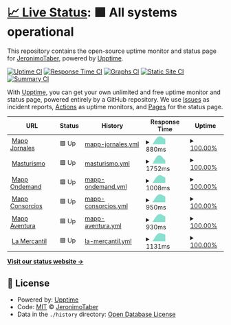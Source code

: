 # [📈 Live Status](https://JeronimoTaber.github.io/upptimeMapp): <!--live status--> **🟩 All systems operational**

This repository contains the open-source uptime monitor and status page for [JeronimoTaber](https://JeronimoTaber.github.io/upptimeMapp), powered by [Upptime](https://github.com/upptime/upptime).

[![Uptime CI](https://github.com/JeronimoTaber/upptimeMapp/workflows/Uptime%20CI/badge.svg)](https://github.com/JeronimoTaber/upptimeMapp/actions?query=workflow%3A%22Uptime+CI%22)
[![Response Time CI](https://github.com/JeronimoTaber/upptimeMapp/workflows/Response%20Time%20CI/badge.svg)](https://github.com/JeronimoTaber/upptimeMapp/actions?query=workflow%3A%22Response+Time+CI%22)
[![Graphs CI](https://github.com/JeronimoTaber/upptimeMapp/workflows/Graphs%20CI/badge.svg)](https://github.com/JeronimoTaber/upptimeMapp/actions?query=workflow%3A%22Graphs+CI%22)
[![Static Site CI](https://github.com/JeronimoTaber/upptimeMapp/workflows/Static%20Site%20CI/badge.svg)](https://github.com/JeronimoTaber/upptimeMapp/actions?query=workflow%3A%22Static+Site+CI%22)
[![Summary CI](https://github.com/JeronimoTaber/upptimeMapp/workflows/Summary%20CI/badge.svg)](https://github.com/JeronimoTaber/upptimeMapp/actions?query=workflow%3A%22Summary+CI%22)

With [Upptime](https://upptime.js.org), you can get your own unlimited and free uptime monitor and status page, powered entirely by a GitHub repository. We use [Issues](https://github.com/JeronimoTaber/upptimeMapp/issues) as incident reports, [Actions](https://github.com/JeronimoTaber/upptimeMapp/actions) as uptime monitors, and [Pages](https://JeronimoTaber.github.io/upptimeMapp) for the status page.

<!--start: status pages-->
<!-- This summary is generated by Upptime (https://github.com/upptime/upptime) -->
<!-- Do not edit this manually, your changes will be overwritten -->
<!-- prettier-ignore -->
| URL | Status | History | Response Time | Uptime |
| --- | ------ | ------- | ------------- | ------ |
| <img alt="" src="https://icons.duckduckgo.com/ip3/jornales.mapp.com.ar.ico" height="13"> [Mapp Jornales](https://jornales.mapp.com.ar/) | 🟩 Up | [mapp-jornales.yml](https://github.com/JeronimoTaber/upptimeMapp/commits/HEAD/history/mapp-jornales.yml) | <details><summary><img alt="Response time graph" src="./graphs/mapp-jornales/response-time-week.png" height="20"> 880ms</summary><br><a href="https://JeronimoTaber.github.io/upptimeMapp/history/mapp-jornales"><img alt="Response time 880" src="https://img.shields.io/endpoint?url=https%3A%2F%2Fraw.githubusercontent.com%2FJeronimoTaber%2FupptimeMapp%2FHEAD%2Fapi%2Fmapp-jornales%2Fresponse-time.json"></a><br><a href="https://JeronimoTaber.github.io/upptimeMapp/history/mapp-jornales"><img alt="24-hour response time 880" src="https://img.shields.io/endpoint?url=https%3A%2F%2Fraw.githubusercontent.com%2FJeronimoTaber%2FupptimeMapp%2FHEAD%2Fapi%2Fmapp-jornales%2Fresponse-time-day.json"></a><br><a href="https://JeronimoTaber.github.io/upptimeMapp/history/mapp-jornales"><img alt="7-day response time 880" src="https://img.shields.io/endpoint?url=https%3A%2F%2Fraw.githubusercontent.com%2FJeronimoTaber%2FupptimeMapp%2FHEAD%2Fapi%2Fmapp-jornales%2Fresponse-time-week.json"></a><br><a href="https://JeronimoTaber.github.io/upptimeMapp/history/mapp-jornales"><img alt="30-day response time 880" src="https://img.shields.io/endpoint?url=https%3A%2F%2Fraw.githubusercontent.com%2FJeronimoTaber%2FupptimeMapp%2FHEAD%2Fapi%2Fmapp-jornales%2Fresponse-time-month.json"></a><br><a href="https://JeronimoTaber.github.io/upptimeMapp/history/mapp-jornales"><img alt="1-year response time 880" src="https://img.shields.io/endpoint?url=https%3A%2F%2Fraw.githubusercontent.com%2FJeronimoTaber%2FupptimeMapp%2FHEAD%2Fapi%2Fmapp-jornales%2Fresponse-time-year.json"></a></details> | <details><summary><a href="https://JeronimoTaber.github.io/upptimeMapp/history/mapp-jornales">100.00%</a></summary><a href="https://JeronimoTaber.github.io/upptimeMapp/history/mapp-jornales"><img alt="All-time uptime 100.00%" src="https://img.shields.io/endpoint?url=https%3A%2F%2Fraw.githubusercontent.com%2FJeronimoTaber%2FupptimeMapp%2FHEAD%2Fapi%2Fmapp-jornales%2Fuptime.json"></a><br><a href="https://JeronimoTaber.github.io/upptimeMapp/history/mapp-jornales"><img alt="24-hour uptime 100.00%" src="https://img.shields.io/endpoint?url=https%3A%2F%2Fraw.githubusercontent.com%2FJeronimoTaber%2FupptimeMapp%2FHEAD%2Fapi%2Fmapp-jornales%2Fuptime-day.json"></a><br><a href="https://JeronimoTaber.github.io/upptimeMapp/history/mapp-jornales"><img alt="7-day uptime 100.00%" src="https://img.shields.io/endpoint?url=https%3A%2F%2Fraw.githubusercontent.com%2FJeronimoTaber%2FupptimeMapp%2FHEAD%2Fapi%2Fmapp-jornales%2Fuptime-week.json"></a><br><a href="https://JeronimoTaber.github.io/upptimeMapp/history/mapp-jornales"><img alt="30-day uptime 100.00%" src="https://img.shields.io/endpoint?url=https%3A%2F%2Fraw.githubusercontent.com%2FJeronimoTaber%2FupptimeMapp%2FHEAD%2Fapi%2Fmapp-jornales%2Fuptime-month.json"></a><br><a href="https://JeronimoTaber.github.io/upptimeMapp/history/mapp-jornales"><img alt="1-year uptime 100.00%" src="https://img.shields.io/endpoint?url=https%3A%2F%2Fraw.githubusercontent.com%2FJeronimoTaber%2FupptimeMapp%2FHEAD%2Fapi%2Fmapp-jornales%2Fuptime-year.json"></a></details>
| <img alt="" src="https://icons.duckduckgo.com/ip3/masturismo.mapp.com.ar.ico" height="13"> [Masturismo](https://masturismo.mapp.com.ar/) | 🟩 Up | [masturismo.yml](https://github.com/JeronimoTaber/upptimeMapp/commits/HEAD/history/masturismo.yml) | <details><summary><img alt="Response time graph" src="./graphs/masturismo/response-time-week.png" height="20"> 1752ms</summary><br><a href="https://JeronimoTaber.github.io/upptimeMapp/history/masturismo"><img alt="Response time 1752" src="https://img.shields.io/endpoint?url=https%3A%2F%2Fraw.githubusercontent.com%2FJeronimoTaber%2FupptimeMapp%2FHEAD%2Fapi%2Fmasturismo%2Fresponse-time.json"></a><br><a href="https://JeronimoTaber.github.io/upptimeMapp/history/masturismo"><img alt="24-hour response time 1752" src="https://img.shields.io/endpoint?url=https%3A%2F%2Fraw.githubusercontent.com%2FJeronimoTaber%2FupptimeMapp%2FHEAD%2Fapi%2Fmasturismo%2Fresponse-time-day.json"></a><br><a href="https://JeronimoTaber.github.io/upptimeMapp/history/masturismo"><img alt="7-day response time 1752" src="https://img.shields.io/endpoint?url=https%3A%2F%2Fraw.githubusercontent.com%2FJeronimoTaber%2FupptimeMapp%2FHEAD%2Fapi%2Fmasturismo%2Fresponse-time-week.json"></a><br><a href="https://JeronimoTaber.github.io/upptimeMapp/history/masturismo"><img alt="30-day response time 1752" src="https://img.shields.io/endpoint?url=https%3A%2F%2Fraw.githubusercontent.com%2FJeronimoTaber%2FupptimeMapp%2FHEAD%2Fapi%2Fmasturismo%2Fresponse-time-month.json"></a><br><a href="https://JeronimoTaber.github.io/upptimeMapp/history/masturismo"><img alt="1-year response time 1752" src="https://img.shields.io/endpoint?url=https%3A%2F%2Fraw.githubusercontent.com%2FJeronimoTaber%2FupptimeMapp%2FHEAD%2Fapi%2Fmasturismo%2Fresponse-time-year.json"></a></details> | <details><summary><a href="https://JeronimoTaber.github.io/upptimeMapp/history/masturismo">100.00%</a></summary><a href="https://JeronimoTaber.github.io/upptimeMapp/history/masturismo"><img alt="All-time uptime 100.00%" src="https://img.shields.io/endpoint?url=https%3A%2F%2Fraw.githubusercontent.com%2FJeronimoTaber%2FupptimeMapp%2FHEAD%2Fapi%2Fmasturismo%2Fuptime.json"></a><br><a href="https://JeronimoTaber.github.io/upptimeMapp/history/masturismo"><img alt="24-hour uptime 100.00%" src="https://img.shields.io/endpoint?url=https%3A%2F%2Fraw.githubusercontent.com%2FJeronimoTaber%2FupptimeMapp%2FHEAD%2Fapi%2Fmasturismo%2Fuptime-day.json"></a><br><a href="https://JeronimoTaber.github.io/upptimeMapp/history/masturismo"><img alt="7-day uptime 100.00%" src="https://img.shields.io/endpoint?url=https%3A%2F%2Fraw.githubusercontent.com%2FJeronimoTaber%2FupptimeMapp%2FHEAD%2Fapi%2Fmasturismo%2Fuptime-week.json"></a><br><a href="https://JeronimoTaber.github.io/upptimeMapp/history/masturismo"><img alt="30-day uptime 100.00%" src="https://img.shields.io/endpoint?url=https%3A%2F%2Fraw.githubusercontent.com%2FJeronimoTaber%2FupptimeMapp%2FHEAD%2Fapi%2Fmasturismo%2Fuptime-month.json"></a><br><a href="https://JeronimoTaber.github.io/upptimeMapp/history/masturismo"><img alt="1-year uptime 100.00%" src="https://img.shields.io/endpoint?url=https%3A%2F%2Fraw.githubusercontent.com%2FJeronimoTaber%2FupptimeMapp%2FHEAD%2Fapi%2Fmasturismo%2Fuptime-year.json"></a></details>
| <img alt="" src="https://icons.duckduckgo.com/ip3/ondemand.mapp.com.ar.ico" height="13"> [Mapp Ondemand](https://ondemand.mapp.com.ar/) | 🟩 Up | [mapp-ondemand.yml](https://github.com/JeronimoTaber/upptimeMapp/commits/HEAD/history/mapp-ondemand.yml) | <details><summary><img alt="Response time graph" src="./graphs/mapp-ondemand/response-time-week.png" height="20"> 1008ms</summary><br><a href="https://JeronimoTaber.github.io/upptimeMapp/history/mapp-ondemand"><img alt="Response time 1008" src="https://img.shields.io/endpoint?url=https%3A%2F%2Fraw.githubusercontent.com%2FJeronimoTaber%2FupptimeMapp%2FHEAD%2Fapi%2Fmapp-ondemand%2Fresponse-time.json"></a><br><a href="https://JeronimoTaber.github.io/upptimeMapp/history/mapp-ondemand"><img alt="24-hour response time 1008" src="https://img.shields.io/endpoint?url=https%3A%2F%2Fraw.githubusercontent.com%2FJeronimoTaber%2FupptimeMapp%2FHEAD%2Fapi%2Fmapp-ondemand%2Fresponse-time-day.json"></a><br><a href="https://JeronimoTaber.github.io/upptimeMapp/history/mapp-ondemand"><img alt="7-day response time 1008" src="https://img.shields.io/endpoint?url=https%3A%2F%2Fraw.githubusercontent.com%2FJeronimoTaber%2FupptimeMapp%2FHEAD%2Fapi%2Fmapp-ondemand%2Fresponse-time-week.json"></a><br><a href="https://JeronimoTaber.github.io/upptimeMapp/history/mapp-ondemand"><img alt="30-day response time 1008" src="https://img.shields.io/endpoint?url=https%3A%2F%2Fraw.githubusercontent.com%2FJeronimoTaber%2FupptimeMapp%2FHEAD%2Fapi%2Fmapp-ondemand%2Fresponse-time-month.json"></a><br><a href="https://JeronimoTaber.github.io/upptimeMapp/history/mapp-ondemand"><img alt="1-year response time 1008" src="https://img.shields.io/endpoint?url=https%3A%2F%2Fraw.githubusercontent.com%2FJeronimoTaber%2FupptimeMapp%2FHEAD%2Fapi%2Fmapp-ondemand%2Fresponse-time-year.json"></a></details> | <details><summary><a href="https://JeronimoTaber.github.io/upptimeMapp/history/mapp-ondemand">100.00%</a></summary><a href="https://JeronimoTaber.github.io/upptimeMapp/history/mapp-ondemand"><img alt="All-time uptime 100.00%" src="https://img.shields.io/endpoint?url=https%3A%2F%2Fraw.githubusercontent.com%2FJeronimoTaber%2FupptimeMapp%2FHEAD%2Fapi%2Fmapp-ondemand%2Fuptime.json"></a><br><a href="https://JeronimoTaber.github.io/upptimeMapp/history/mapp-ondemand"><img alt="24-hour uptime 100.00%" src="https://img.shields.io/endpoint?url=https%3A%2F%2Fraw.githubusercontent.com%2FJeronimoTaber%2FupptimeMapp%2FHEAD%2Fapi%2Fmapp-ondemand%2Fuptime-day.json"></a><br><a href="https://JeronimoTaber.github.io/upptimeMapp/history/mapp-ondemand"><img alt="7-day uptime 100.00%" src="https://img.shields.io/endpoint?url=https%3A%2F%2Fraw.githubusercontent.com%2FJeronimoTaber%2FupptimeMapp%2FHEAD%2Fapi%2Fmapp-ondemand%2Fuptime-week.json"></a><br><a href="https://JeronimoTaber.github.io/upptimeMapp/history/mapp-ondemand"><img alt="30-day uptime 100.00%" src="https://img.shields.io/endpoint?url=https%3A%2F%2Fraw.githubusercontent.com%2FJeronimoTaber%2FupptimeMapp%2FHEAD%2Fapi%2Fmapp-ondemand%2Fuptime-month.json"></a><br><a href="https://JeronimoTaber.github.io/upptimeMapp/history/mapp-ondemand"><img alt="1-year uptime 100.00%" src="https://img.shields.io/endpoint?url=https%3A%2F%2Fraw.githubusercontent.com%2FJeronimoTaber%2FupptimeMapp%2FHEAD%2Fapi%2Fmapp-ondemand%2Fuptime-year.json"></a></details>
| <img alt="" src="https://icons.duckduckgo.com/ip3/consorcios.mapp.com.ar.ico" height="13"> [Mapp Consorcios](https://consorcios.mapp.com.ar/) | 🟩 Up | [mapp-consorcios.yml](https://github.com/JeronimoTaber/upptimeMapp/commits/HEAD/history/mapp-consorcios.yml) | <details><summary><img alt="Response time graph" src="./graphs/mapp-consorcios/response-time-week.png" height="20"> 950ms</summary><br><a href="https://JeronimoTaber.github.io/upptimeMapp/history/mapp-consorcios"><img alt="Response time 950" src="https://img.shields.io/endpoint?url=https%3A%2F%2Fraw.githubusercontent.com%2FJeronimoTaber%2FupptimeMapp%2FHEAD%2Fapi%2Fmapp-consorcios%2Fresponse-time.json"></a><br><a href="https://JeronimoTaber.github.io/upptimeMapp/history/mapp-consorcios"><img alt="24-hour response time 950" src="https://img.shields.io/endpoint?url=https%3A%2F%2Fraw.githubusercontent.com%2FJeronimoTaber%2FupptimeMapp%2FHEAD%2Fapi%2Fmapp-consorcios%2Fresponse-time-day.json"></a><br><a href="https://JeronimoTaber.github.io/upptimeMapp/history/mapp-consorcios"><img alt="7-day response time 950" src="https://img.shields.io/endpoint?url=https%3A%2F%2Fraw.githubusercontent.com%2FJeronimoTaber%2FupptimeMapp%2FHEAD%2Fapi%2Fmapp-consorcios%2Fresponse-time-week.json"></a><br><a href="https://JeronimoTaber.github.io/upptimeMapp/history/mapp-consorcios"><img alt="30-day response time 950" src="https://img.shields.io/endpoint?url=https%3A%2F%2Fraw.githubusercontent.com%2FJeronimoTaber%2FupptimeMapp%2FHEAD%2Fapi%2Fmapp-consorcios%2Fresponse-time-month.json"></a><br><a href="https://JeronimoTaber.github.io/upptimeMapp/history/mapp-consorcios"><img alt="1-year response time 950" src="https://img.shields.io/endpoint?url=https%3A%2F%2Fraw.githubusercontent.com%2FJeronimoTaber%2FupptimeMapp%2FHEAD%2Fapi%2Fmapp-consorcios%2Fresponse-time-year.json"></a></details> | <details><summary><a href="https://JeronimoTaber.github.io/upptimeMapp/history/mapp-consorcios">100.00%</a></summary><a href="https://JeronimoTaber.github.io/upptimeMapp/history/mapp-consorcios"><img alt="All-time uptime 100.00%" src="https://img.shields.io/endpoint?url=https%3A%2F%2Fraw.githubusercontent.com%2FJeronimoTaber%2FupptimeMapp%2FHEAD%2Fapi%2Fmapp-consorcios%2Fuptime.json"></a><br><a href="https://JeronimoTaber.github.io/upptimeMapp/history/mapp-consorcios"><img alt="24-hour uptime 100.00%" src="https://img.shields.io/endpoint?url=https%3A%2F%2Fraw.githubusercontent.com%2FJeronimoTaber%2FupptimeMapp%2FHEAD%2Fapi%2Fmapp-consorcios%2Fuptime-day.json"></a><br><a href="https://JeronimoTaber.github.io/upptimeMapp/history/mapp-consorcios"><img alt="7-day uptime 100.00%" src="https://img.shields.io/endpoint?url=https%3A%2F%2Fraw.githubusercontent.com%2FJeronimoTaber%2FupptimeMapp%2FHEAD%2Fapi%2Fmapp-consorcios%2Fuptime-week.json"></a><br><a href="https://JeronimoTaber.github.io/upptimeMapp/history/mapp-consorcios"><img alt="30-day uptime 100.00%" src="https://img.shields.io/endpoint?url=https%3A%2F%2Fraw.githubusercontent.com%2FJeronimoTaber%2FupptimeMapp%2FHEAD%2Fapi%2Fmapp-consorcios%2Fuptime-month.json"></a><br><a href="https://JeronimoTaber.github.io/upptimeMapp/history/mapp-consorcios"><img alt="1-year uptime 100.00%" src="https://img.shields.io/endpoint?url=https%3A%2F%2Fraw.githubusercontent.com%2FJeronimoTaber%2FupptimeMapp%2FHEAD%2Fapi%2Fmapp-consorcios%2Fuptime-year.json"></a></details>
| <img alt="" src="https://icons.duckduckgo.com/ip3/aventura.mapp.com.ar.ico" height="13"> [Mapp Aventura](https://aventura.mapp.com.ar/) | 🟩 Up | [mapp-aventura.yml](https://github.com/JeronimoTaber/upptimeMapp/commits/HEAD/history/mapp-aventura.yml) | <details><summary><img alt="Response time graph" src="./graphs/mapp-aventura/response-time-week.png" height="20"> 930ms</summary><br><a href="https://JeronimoTaber.github.io/upptimeMapp/history/mapp-aventura"><img alt="Response time 930" src="https://img.shields.io/endpoint?url=https%3A%2F%2Fraw.githubusercontent.com%2FJeronimoTaber%2FupptimeMapp%2FHEAD%2Fapi%2Fmapp-aventura%2Fresponse-time.json"></a><br><a href="https://JeronimoTaber.github.io/upptimeMapp/history/mapp-aventura"><img alt="24-hour response time 930" src="https://img.shields.io/endpoint?url=https%3A%2F%2Fraw.githubusercontent.com%2FJeronimoTaber%2FupptimeMapp%2FHEAD%2Fapi%2Fmapp-aventura%2Fresponse-time-day.json"></a><br><a href="https://JeronimoTaber.github.io/upptimeMapp/history/mapp-aventura"><img alt="7-day response time 930" src="https://img.shields.io/endpoint?url=https%3A%2F%2Fraw.githubusercontent.com%2FJeronimoTaber%2FupptimeMapp%2FHEAD%2Fapi%2Fmapp-aventura%2Fresponse-time-week.json"></a><br><a href="https://JeronimoTaber.github.io/upptimeMapp/history/mapp-aventura"><img alt="30-day response time 930" src="https://img.shields.io/endpoint?url=https%3A%2F%2Fraw.githubusercontent.com%2FJeronimoTaber%2FupptimeMapp%2FHEAD%2Fapi%2Fmapp-aventura%2Fresponse-time-month.json"></a><br><a href="https://JeronimoTaber.github.io/upptimeMapp/history/mapp-aventura"><img alt="1-year response time 930" src="https://img.shields.io/endpoint?url=https%3A%2F%2Fraw.githubusercontent.com%2FJeronimoTaber%2FupptimeMapp%2FHEAD%2Fapi%2Fmapp-aventura%2Fresponse-time-year.json"></a></details> | <details><summary><a href="https://JeronimoTaber.github.io/upptimeMapp/history/mapp-aventura">100.00%</a></summary><a href="https://JeronimoTaber.github.io/upptimeMapp/history/mapp-aventura"><img alt="All-time uptime 100.00%" src="https://img.shields.io/endpoint?url=https%3A%2F%2Fraw.githubusercontent.com%2FJeronimoTaber%2FupptimeMapp%2FHEAD%2Fapi%2Fmapp-aventura%2Fuptime.json"></a><br><a href="https://JeronimoTaber.github.io/upptimeMapp/history/mapp-aventura"><img alt="24-hour uptime 100.00%" src="https://img.shields.io/endpoint?url=https%3A%2F%2Fraw.githubusercontent.com%2FJeronimoTaber%2FupptimeMapp%2FHEAD%2Fapi%2Fmapp-aventura%2Fuptime-day.json"></a><br><a href="https://JeronimoTaber.github.io/upptimeMapp/history/mapp-aventura"><img alt="7-day uptime 100.00%" src="https://img.shields.io/endpoint?url=https%3A%2F%2Fraw.githubusercontent.com%2FJeronimoTaber%2FupptimeMapp%2FHEAD%2Fapi%2Fmapp-aventura%2Fuptime-week.json"></a><br><a href="https://JeronimoTaber.github.io/upptimeMapp/history/mapp-aventura"><img alt="30-day uptime 100.00%" src="https://img.shields.io/endpoint?url=https%3A%2F%2Fraw.githubusercontent.com%2FJeronimoTaber%2FupptimeMapp%2FHEAD%2Fapi%2Fmapp-aventura%2Fuptime-month.json"></a><br><a href="https://JeronimoTaber.github.io/upptimeMapp/history/mapp-aventura"><img alt="1-year uptime 100.00%" src="https://img.shields.io/endpoint?url=https%3A%2F%2Fraw.githubusercontent.com%2FJeronimoTaber%2FupptimeMapp%2FHEAD%2Fapi%2Fmapp-aventura%2Fuptime-year.json"></a></details>
| <img alt="" src="https://icons.duckduckgo.com/ip3/www.mercantilandina.com.ar.ico" height="13"> [La Mercantil](https://www.mercantilandina.com.ar/) | 🟩 Up | [la-mercantil.yml](https://github.com/JeronimoTaber/upptimeMapp/commits/HEAD/history/la-mercantil.yml) | <details><summary><img alt="Response time graph" src="./graphs/la-mercantil/response-time-week.png" height="20"> 1131ms</summary><br><a href="https://JeronimoTaber.github.io/upptimeMapp/history/la-mercantil"><img alt="Response time 1131" src="https://img.shields.io/endpoint?url=https%3A%2F%2Fraw.githubusercontent.com%2FJeronimoTaber%2FupptimeMapp%2FHEAD%2Fapi%2Fla-mercantil%2Fresponse-time.json"></a><br><a href="https://JeronimoTaber.github.io/upptimeMapp/history/la-mercantil"><img alt="24-hour response time 1131" src="https://img.shields.io/endpoint?url=https%3A%2F%2Fraw.githubusercontent.com%2FJeronimoTaber%2FupptimeMapp%2FHEAD%2Fapi%2Fla-mercantil%2Fresponse-time-day.json"></a><br><a href="https://JeronimoTaber.github.io/upptimeMapp/history/la-mercantil"><img alt="7-day response time 1131" src="https://img.shields.io/endpoint?url=https%3A%2F%2Fraw.githubusercontent.com%2FJeronimoTaber%2FupptimeMapp%2FHEAD%2Fapi%2Fla-mercantil%2Fresponse-time-week.json"></a><br><a href="https://JeronimoTaber.github.io/upptimeMapp/history/la-mercantil"><img alt="30-day response time 1131" src="https://img.shields.io/endpoint?url=https%3A%2F%2Fraw.githubusercontent.com%2FJeronimoTaber%2FupptimeMapp%2FHEAD%2Fapi%2Fla-mercantil%2Fresponse-time-month.json"></a><br><a href="https://JeronimoTaber.github.io/upptimeMapp/history/la-mercantil"><img alt="1-year response time 1131" src="https://img.shields.io/endpoint?url=https%3A%2F%2Fraw.githubusercontent.com%2FJeronimoTaber%2FupptimeMapp%2FHEAD%2Fapi%2Fla-mercantil%2Fresponse-time-year.json"></a></details> | <details><summary><a href="https://JeronimoTaber.github.io/upptimeMapp/history/la-mercantil">100.00%</a></summary><a href="https://JeronimoTaber.github.io/upptimeMapp/history/la-mercantil"><img alt="All-time uptime 100.00%" src="https://img.shields.io/endpoint?url=https%3A%2F%2Fraw.githubusercontent.com%2FJeronimoTaber%2FupptimeMapp%2FHEAD%2Fapi%2Fla-mercantil%2Fuptime.json"></a><br><a href="https://JeronimoTaber.github.io/upptimeMapp/history/la-mercantil"><img alt="24-hour uptime 100.00%" src="https://img.shields.io/endpoint?url=https%3A%2F%2Fraw.githubusercontent.com%2FJeronimoTaber%2FupptimeMapp%2FHEAD%2Fapi%2Fla-mercantil%2Fuptime-day.json"></a><br><a href="https://JeronimoTaber.github.io/upptimeMapp/history/la-mercantil"><img alt="7-day uptime 100.00%" src="https://img.shields.io/endpoint?url=https%3A%2F%2Fraw.githubusercontent.com%2FJeronimoTaber%2FupptimeMapp%2FHEAD%2Fapi%2Fla-mercantil%2Fuptime-week.json"></a><br><a href="https://JeronimoTaber.github.io/upptimeMapp/history/la-mercantil"><img alt="30-day uptime 100.00%" src="https://img.shields.io/endpoint?url=https%3A%2F%2Fraw.githubusercontent.com%2FJeronimoTaber%2FupptimeMapp%2FHEAD%2Fapi%2Fla-mercantil%2Fuptime-month.json"></a><br><a href="https://JeronimoTaber.github.io/upptimeMapp/history/la-mercantil"><img alt="1-year uptime 100.00%" src="https://img.shields.io/endpoint?url=https%3A%2F%2Fraw.githubusercontent.com%2FJeronimoTaber%2FupptimeMapp%2FHEAD%2Fapi%2Fla-mercantil%2Fuptime-year.json"></a></details>

<!--end: status pages-->

[**Visit our status website →**](https://JeronimoTaber.github.io/upptimeMapp)

## 📄 License

- Powered by: [Upptime](https://github.com/upptime/upptime)
- Code: [MIT](./LICENSE) © [JeronimoTaber](https://JeronimoTaber.github.io/upptimeMapp)
- Data in the `./history` directory: [Open Database License](https://opendatacommons.org/licenses/odbl/1-0/)
